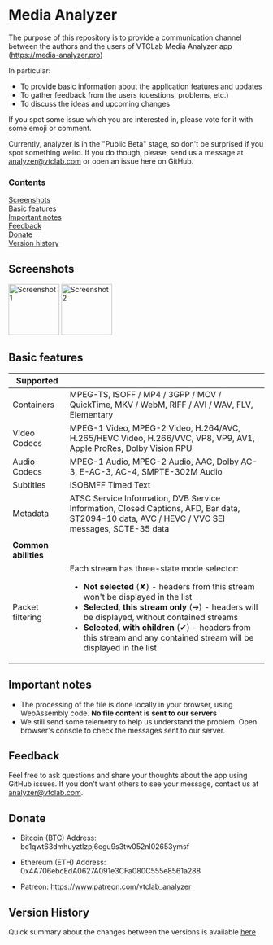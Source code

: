 # Media Analyzer
The purpose of this repository is to provide a communication channel between the authors and the users of VTCLab Media Analyzer app (https://media-analyzer.pro)

In particular:
* To provide basic information about the application features and updates
* To gather feedback from the users (questions, problems, etc.)
* To discuss the ideas and upcoming changes

If you spot some issue which you are interested in, please vote for it with some emoji or comment.

Currently, analyzer is in the "Public Beta" stage, so don't be surprised if you spot something weird. If you do though, please, send us a message at analyzer@vtclab.com or open an issue here on GitHub.

### Contents
 
[Screenshots](#screenshots)     
[Basic features](#basic-features)    
[Important notes](#important-notes)   
[Feedback](#feedback)     
[Donate](#donate)   
[Version history](#version-history)

## Screenshots

<a href="https://user-images.githubusercontent.com/87360808/212826742-b8f7306e-fe32-4e9d-8566-ec3e51f5602d.png"><img width="100" alt="Screenshot 1" src="https://user-images.githubusercontent.com/87360808/212826742-b8f7306e-fe32-4e9d-8566-ec3e51f5602d.png"></a>
<a href="https://user-images.githubusercontent.com/87360808/212827399-aeb04aed-f8c8-4894-997b-a33fdb653085.png"><img width="100" alt="Screenshot 2" src="https://user-images.githubusercontent.com/87360808/212827399-aeb04aed-f8c8-4894-997b-a33fdb653085.png"></a>

## Basic features

| **Supported** | |
| --- | --- |
| Containers | MPEG-TS, ISOFF / MP4 / 3GPP / MOV / QuickTime, MKV / WebM, RIFF / AVI / WAV, FLV, Elementary
| Video Codecs | MPEG-1 Video, MPEG-2 Video, H.264/AVC, H.265/HEVC Video, H.266/VVC, VP8, VP9, AV1, Apple ProRes, Dolby Vision RPU
Audio Codecs | MPEG-1 Audio, MPEG-2 Audio, AAC, Dolby AC-3, E-AC-3, AC-4, SMPTE-302M Audio  |
Subtitles | ISOBMFF Timed Text
Metadata | ATSC Service Information, DVB Service Information, Closed Captions, AFD, Bar data, ST2094-10 data, AVC / HEVC / VVC SEI messages, SCTE-35 data
| | |
| **Common abilities** | |
| Packet filtering | Each stream has three-state mode selector: <ul><li>**Not selected** (✘) - headers from this stream won't be displayed in the list</li><li>**Selected, this stream only** (➔) - headers will be displayed, without contained streams</li><li>**Selected, with children** (✔) - headers from this stream and any contained stream will be displayed in the list</li></ul>

## Important notes
* The processing of the file is done locally in your browser, using WebAssembly code. **No file content is sent to our servers**
* We still send some telemetry to help us understand the problem. Open browser's console to check the messages sent to our server.

## Feedback
Feel free to ask questions and share your thoughts about the app using GitHub issues. If you don't want others to see your message, contact us at analyzer@vtclab.com.

## Donate

* Bitcoin (BTC) Address: bc1qwt63dmhuyztlzpj6egu9s3tw052nl02653ymsf

* Ethereum (ETH) Address: 0x4A706ebcEdA0627A091e3CFa080C555e8561a288

* Patreon: https://www.patreon.com/vtclab_analyzer

## Version History
Quick summary about the changes between the versions is available [here](HISTORY.md)
